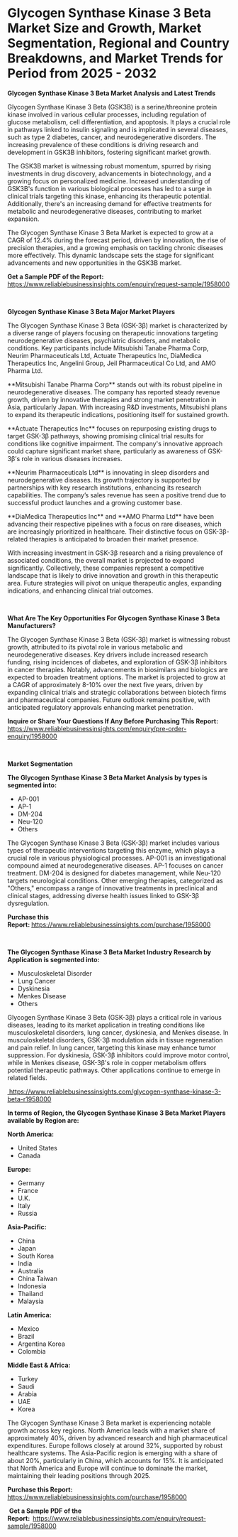 <p><h1>Glycogen Synthase Kinase 3 Beta Market Size and Growth, Market Segmentation, Regional and Country Breakdowns, and Market Trends for Period from 2025 -  2032</h1></p><p><strong>Glycogen Synthase Kinase 3 Beta Market Analysis and Latest Trends</strong></p>
<p><p>Glycogen Synthase Kinase 3 Beta (GSK3B) is a serine/threonine protein kinase involved in various cellular processes, including regulation of glucose metabolism, cell differentiation, and apoptosis. It plays a crucial role in pathways linked to insulin signaling and is implicated in several diseases, such as type 2 diabetes, cancer, and neurodegenerative disorders. The increasing prevalence of these conditions is driving research and development in GSK3B inhibitors, fostering significant market growth.</p><p>The GSK3B market is witnessing robust momentum, spurred by rising investments in drug discovery, advancements in biotechnology, and a growing focus on personalized medicine. Increased understanding of GSK3B's function in various biological processes has led to a surge in clinical trials targeting this kinase, enhancing its therapeutic potential. Additionally, there's an increasing demand for effective treatments for metabolic and neurodegenerative diseases, contributing to market expansion.</p><p>The Glycogen Synthase Kinase 3 Beta Market is expected to grow at a CAGR of 12.4% during the forecast period, driven by innovation, the rise of precision therapies, and a growing emphasis on tackling chronic diseases more effectively. This dynamic landscape sets the stage for significant advancements and new opportunities in the GSK3B market.</p></p>
<p><strong>Get a Sample PDF of the Report:&nbsp;</strong> <a href="https://www.reliablebusinessinsights.com/enquiry/request-sample/1958000?utm_campaign=3310&utm_medium=2&utm_source=Github&utm_content=ia&utm_term=19042025&utm_id=glycogen-synthase-kinase-3-beta">https://www.reliablebusinessinsights.com/enquiry/request-sample/1958000</a></p>
<p>&nbsp;</p>
<p><strong>Glycogen Synthase Kinase 3 Beta Major Market Players</strong></p>
<p><p>The Glycogen Synthase Kinase 3 Beta (GSK-3β) market is characterized by a diverse range of players focusing on therapeutic innovations targeting neurodegenerative diseases, psychiatric disorders, and metabolic conditions. Key participants include Mitsubishi Tanabe Pharma Corp, Neurim Pharmaceuticals Ltd, Actuate Therapeutics Inc, DiaMedica Therapeutics Inc, Angelini Group, Jeil Pharmaceutical Co Ltd, and AMO Pharma Ltd.</p><p>**Mitsubishi Tanabe Pharma Corp** stands out with its robust pipeline in neurodegenerative diseases. The company has reported steady revenue growth, driven by innovative therapies and strong market penetration in Asia, particularly Japan. With increasing R&D investments, Mitsubishi plans to expand its therapeutic indications, positioning itself for sustained growth.</p><p>**Actuate Therapeutics Inc** focuses on repurposing existing drugs to target GSK-3β pathways, showing promising clinical trial results for conditions like cognitive impairment. The company's innovative approach could capture significant market share, particularly as awareness of GSK-3β’s role in various diseases increases. </p><p>**Neurim Pharmaceuticals Ltd** is innovating in sleep disorders and neurodegenerative diseases. Its growth trajectory is supported by partnerships with key research institutions, enhancing its research capabilities. The company’s sales revenue has seen a positive trend due to successful product launches and a growing customer base.</p><p>**DiaMedica Therapeutics Inc** and **AMO Pharma Ltd** have been advancing their respective pipelines with a focus on rare diseases, which are increasingly prioritized in healthcare. Their distinctive focus on GSK-3β-related therapies is anticipated to broaden their market presence.</p><p>With increasing investment in GSK-3β research and a rising prevalence of associated conditions, the overall market is projected to expand significantly. Collectively, these companies represent a competitive landscape that is likely to drive innovation and growth in this therapeutic area. Future strategies will pivot on unique therapeutic angles, expanding indications, and enhancing clinical trial outcomes.</p></p>
<p>&nbsp;</p>
<p><strong>What Are The Key Opportunities For Glycogen Synthase Kinase 3 Beta Manufacturers?</strong></p>
<p><p>The Glycogen Synthase Kinase 3 Beta (GSK-3β) market is witnessing robust growth, attributed to its pivotal role in various metabolic and neurodegenerative diseases. Key drivers include increased research funding, rising incidences of diabetes, and exploration of GSK-3β inhibitors in cancer therapies. Notably, advancements in biosimilars and biologics are expected to broaden treatment options. The market is projected to grow at a CAGR of approximately 8-10% over the next five years, driven by expanding clinical trials and strategic collaborations between biotech firms and pharmaceutical companies. Future outlook remains positive, with anticipated regulatory approvals enhancing market penetration.</p></p>
<p><strong>Inquire or Share Your Questions If Any Before Purchasing This Report:</strong> <a href="https://www.reliablebusinessinsights.com/enquiry/pre-order-enquiry/1958000?utm_campaign=3310&utm_medium=2&utm_source=Github&utm_content=ia&utm_term=19042025&utm_id=glycogen-synthase-kinase-3-beta">https://www.reliablebusinessinsights.com/enquiry/pre-order-enquiry/1958000</a></p>
<p>&nbsp;</p>
<p><strong>Market Segmentation</strong></p>
<p><strong>The Glycogen Synthase Kinase 3 Beta Market Analysis by types is segmented into:</strong></p>
<p><ul><li>AP-001</li><li>AP-1</li><li>DM-204</li><li>Neu-120</li><li>Others</li></ul></p>
<p><p>The Glycogen Synthase Kinase 3 Beta (GSK-3β) market includes various types of therapeutic interventions targeting this enzyme, which plays a crucial role in various physiological processes. AP-001 is an investigational compound aimed at neurodegenerative diseases. AP-1 focuses on cancer treatment. DM-204 is designed for diabetes management, while Neu-120 targets neurological conditions. Other emerging therapies, categorized as "Others," encompass a range of innovative treatments in preclinical and clinical stages, addressing diverse health issues linked to GSK-3β dysregulation.</p></p>
<p><strong>Purchase this Report:&nbsp;</strong><a href="https://www.reliablebusinessinsights.com/purchase/1958000?utm_campaign=3310&utm_medium=2&utm_source=Github&utm_content=ia&utm_term=19042025&utm_id=glycogen-synthase-kinase-3-beta">https://www.reliablebusinessinsights.com/purchase/1958000</a></p>
<p>&nbsp;</p>
<p><strong>The Glycogen Synthase Kinase 3 Beta Market Industry Research by Application is segmented into:</strong></p>
<p><ul><li>Musculoskeletal Disorder</li><li>Lung Cancer</li><li>Dyskinesia</li><li>Menkes Disease</li><li>Others</li></ul></p>
<p><p>Glycogen Synthase Kinase 3 Beta (GSK-3β) plays a critical role in various diseases, leading to its market application in treating conditions like musculoskeletal disorders, lung cancer, dyskinesia, and Menkes disease. In musculoskeletal disorders, GSK-3β modulation aids in tissue regeneration and pain relief. In lung cancer, targeting this kinase may enhance tumor suppression. For dyskinesia, GSK-3β inhibitors could improve motor control, while in Menkes disease, GSK-3β's role in copper metabolism offers potential therapeutic pathways. Other applications continue to emerge in related fields.</p></p>
<p><a href="https://www.reliablebusinessinsights.com/glycogen-synthase-kinase-3-beta-r1958000?utm_campaign=3310&utm_medium=2&utm_source=Github&utm_content=ia&utm_term=19042025&utm_id=glycogen-synthase-kinase-3-beta">&nbsp;https://www.reliablebusinessinsights.com/glycogen-synthase-kinase-3-beta-r1958000</a></p>
<p><strong>In terms of Region, the Glycogen Synthase Kinase 3 Beta Market Players available by Region are:</strong></p>
<p>
    <p> <strong> North America: </strong>
        <ul>
            <li>United States</li>
            <li>Canada</li>
        </ul>
        </p> 
    <p> <strong> Europe: </strong>
        <ul>
            <li>Germany</li>
            <li>France</li>
            <li>U.K.</li>
            <li>Italy</li>
            <li>Russia</li>
        </ul>
        </p> 
    <p> <strong> Asia-Pacific: </strong>
        <ul>
            <li>China</li>
            <li>Japan</li>
            <li>South Korea</li>
            <li>India</li>
            <li>Australia</li>
            <li>China Taiwan</li>
            <li>Indonesia</li>
            <li>Thailand</li>
            <li>Malaysia</li>
        </ul>
        </p> 
    <p> <strong> Latin America: </strong>
        <ul>
            <li>Mexico</li>
            <li>Brazil</li>
            <li>Argentina Korea</li>
            <li>Colombia</li>
        </ul>
        </p> 
    <p> <strong> Middle East & Africa: </strong>
        <ul>
            <li>Turkey</li>
            <li>Saudi</li>
            <li>Arabia</li>
            <li>UAE</li>
            <li>Korea</li>
        </ul>
    </p>
    </p>
<p><p>The Glycogen Synthase Kinase 3 Beta market is experiencing notable growth across key regions. North America leads with a market share of approximately 40%, driven by advanced research and high pharmaceutical expenditures. Europe follows closely at around 32%, supported by robust healthcare systems. The Asia-Pacific region is emerging with a share of about 20%, particularly in China, which accounts for 15%. It is anticipated that North America and Europe will continue to dominate the market, maintaining their leading positions through 2025.</p></p>
<p><strong>Purchase this Report: </strong><a href="https://www.reliablebusinessinsights.com/purchase/1958000?utm_campaign=3310&utm_medium=2&utm_source=Github&utm_content=ia&utm_term=19042025&utm_id=glycogen-synthase-kinase-3-beta">https://www.reliablebusinessinsights.com/purchase/1958000</a></p>
<p>&nbsp;<strong>Get a Sample PDF of the Report:&nbsp;&nbsp;</strong><a href="https://www.reliablebusinessinsights.com/enquiry/request-sample/1958000?utm_campaign=3310&utm_medium=2&utm_source=Github&utm_content=ia&utm_term=19042025&utm_id=glycogen-synthase-kinase-3-beta">https://www.reliablebusinessinsights.com/enquiry/request-sample/1958000</a></p>
<p><strong></strong></p>
<p><p></p><p></p><p></p></p>